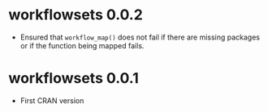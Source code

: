 # workflowsets 0.0.2

* Ensured that `workflow_map()` does not fail if there are missing packages or if the function being mapped fails. 

# workflowsets 0.0.1

* First CRAN version
